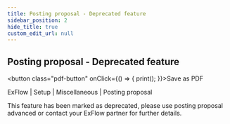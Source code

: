 ```yaml
---
title: Posting proposal - Deprecated feature
sidebar_position: 2
hide_title: true
custom_edit_url: null
---
```

## Posting proposal - Deprecated feature 
<button class="pdf-button" onClick={() => { print(); }}>Save as PDF</button>

ExFlow \| Setup \| Miscellaneous \| Posting proposal

This feature has been marked as deprecated, please use posting proposal advanced or contact your ExFlow partner for further details.

